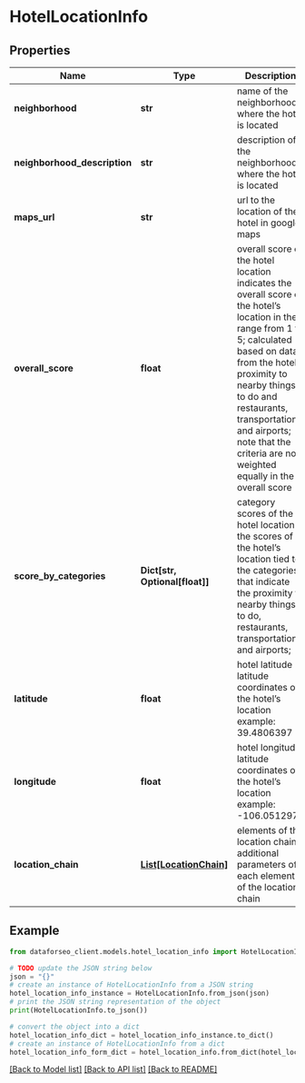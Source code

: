 # HotelLocationInfo


## Properties

Name | Type | Description | Notes
------------ | ------------- | ------------- | -------------
**neighborhood** | **str** | name of the neighborhood where the hotel is located | [optional] 
**neighborhood_description** | **str** | description of the neighborhood where the hotel is located | [optional] 
**maps_url** | **str** | url to the location of the hotel in google maps | [optional] 
**overall_score** | **float** | overall score of the hotel location indicates the overall score of the hotel’s location in the range from 1 to 5; calculated based on data from the hotel’s proximity to nearby things to do and restaurants, transportation, and airports; note that the criteria are not weighted equally in the overall score | [optional] 
**score_by_categories** | **Dict[str, Optional[float]]** | category scores of the hotel location the scores of the hotel’s location tied to the categories that indicate the proximity to nearby things to do, restaurants, transportation, and airports; | [optional] 
**latitude** | **float** | hotel latitude latitude coordinates of the hotel’s location example: 39.4806397 | [optional] 
**longitude** | **float** | hotel longitude latitude coordinates of the hotel’s location example: -106.0512973 | [optional] 
**location_chain** | [**List[LocationChain]**](LocationChain.md) | elements of the location chain additional parameters of each element of the location chain | [optional] 

## Example

```python
from dataforseo_client.models.hotel_location_info import HotelLocationInfo

# TODO update the JSON string below
json = "{}"
# create an instance of HotelLocationInfo from a JSON string
hotel_location_info_instance = HotelLocationInfo.from_json(json)
# print the JSON string representation of the object
print(HotelLocationInfo.to_json())

# convert the object into a dict
hotel_location_info_dict = hotel_location_info_instance.to_dict()
# create an instance of HotelLocationInfo from a dict
hotel_location_info_form_dict = hotel_location_info.from_dict(hotel_location_info_dict)
```
[[Back to Model list]](../README.md#documentation-for-models) [[Back to API list]](../README.md#documentation-for-api-endpoints) [[Back to README]](../README.md)


